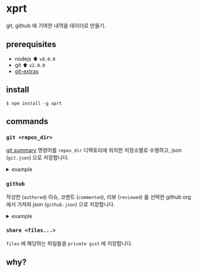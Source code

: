 # xprt

git, github 에 기여한 내역을 데이터로 만들기.

## prerequisites

* nodejs :arrow_up: `v8.0.0`
* git :arrow_up: `v2.0.0`
* [git-extras](https://github.com/tj/git-extras)

## install

```
$ npm install -g xprt
```
## commands

### `git <repos_dir>`

[git summary](https://github.com/tj/git-extras/blob/master/Commands.md#git-summary) 명령어를 `repos_dir` 디렉토리에 위치한 저장소별로 수행하고, json (`git.json`) 으로 저장합니다.

<details>
<summary>example</summary>

```json
[
  {
    "project": "firejabber",
    "commits": "163",
    "files": "19",
    "lines": "3157",
    "authors": {
      "commit": [
        {
          "name": "chitacan",
          "value": "163",
          "ratio": "100.0%"
        }
      ],
      "line": [
        {
          "name": "chitacan",
          "value": "3157",
          "ratio": "100.0%"
        }
      ]
    }
  },
  ...
]
```

</details>

### `github`

작성한 (`authored`) 이슈, 코멘트 (`commented`), 리뷰 (`reviewed`) 를 선택한 github org 에서 가져와 json (`github.json`) 으로 저장합니다.

<details>
<summary>example</summary>

```json
{
  "authored": [{
    "owner": "awesome",
    "repo": "ohno",
    "user": "chitacan",
    "title": "hooray",
    "number": 48,
    "state": "closed",
    "comments": 1,
    "reactions": {
      "url": "https://api.github.com/repos/awesome/ohno/issues/48/reactions",
      "total_count": 0,
      "+1": 0,
      "-1": 0,
      "laugh": 0,
      "hooray": 0,
      "confused": 0,
      "heart": 0
    },
    "created_at": "2015-04-08T07:35:11Z",
    "is_pr": true
  }, ...],
  "commented": [{
    "owner": "awesome",
    "repo": "ohno",
    "user": "chitacan",
    "title": "hooray",
    "number": 48,
    "state": "closed",
    "comments": [
      {
        "user": "chitacan",
        "created_at": "2015-02-23T08:25:12Z"
      }
    ],
    "reactions": {
      "url": "https://api.github.com/repos/awesome/ohno/issues/48/reactions",
      "total_count": 0,
      "+1": 0,
      "-1": 0,
      "laugh": 0,
      "hooray": 0,
      "confused": 0,
      "heart": 0
    },
    "created_at": "2015-02-23T08:14:34Z",
    "is_pr": true
  }, ...],
  "reviewed": [{
    "owner": "awesome",
    "repo": "ohno",
    "user": "chitacan",
    "title": "i'm hyped",
    "number": 48,
    "state": "open",
    "comments": 2,
    "reactions": {
      "url": "https://api.github.com/repos/awesome/ohno/issues/48/reactions",
      "total_count": 0,
      "+1": 0,
      "-1": 0,
      "laugh": 0,
      "hooray": 0,
      "confused": 0,
      "heart": 0
    },
    "created_at": "2018-10-08T10:00:38Z",
    "is_pr": true,
    "reviews": [{
      "user": "chitacan",
      "state": "COMMENTED",
      "submitted_at": "2018-10-10T02:18:31Z"
    }, {
      "user": "chitacan",
      "state": "CHANGES_REQUESTED",
      "submitted_at": "2018-10-10T05:41:45Z"
    }, {
      "user": "chitacan",
      "state": "COMMENTED",
      "submitted_at": "2018-10-10T11:31:57Z"
    }, {
      "user": "chitacan",
      "state": "COMMENTED",
      "submitted_at": "2018-10-10T11:32:25Z"
    }, {
      "user": "chitacan",
      "state": "COMMENTED",
      "submitted_at": "2018-10-10T11:32:38Z"
    }, {
      "user": "chitacan",
      "state": "COMMENTED",
      "submitted_at": "2018-10-10T11:32:58Z"
    }, {
      "user": "chitacan",
      "state": "COMMENTED",
      "submitted_at": "2018-10-10T11:33:12Z"
    }, {
      "user": "chitacan",
      "state": "COMMENTED",
      "submitted_at": "2018-10-10T11:33:52Z"
    }, {
      "user": "chitacan",
      "state": "COMMENTED",
      "submitted_at": "2018-10-10T11:36:17Z"
    }]
  }, ...]
}
```

</details>

### `share <files...>`

`files` 에 해당하는 파일들을 `private gist` 에 저장합니다.

## why?


